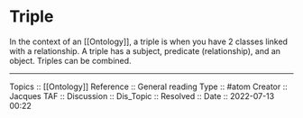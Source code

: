 # Triple

In the context of an [[Ontology]], a triple is when you have 2 classes linked with a relationship. A triple has a subject, predicate (relationship), and an object. Triples can be combined.


---
Topics :: [[Ontology]]
Reference :: General reading
Type :: #atom
Creator :: Jacques
TAF ::
Discussion ::
Dis_Topic :: 
Resolved ::
Date :: 2022-07-13 00:22
